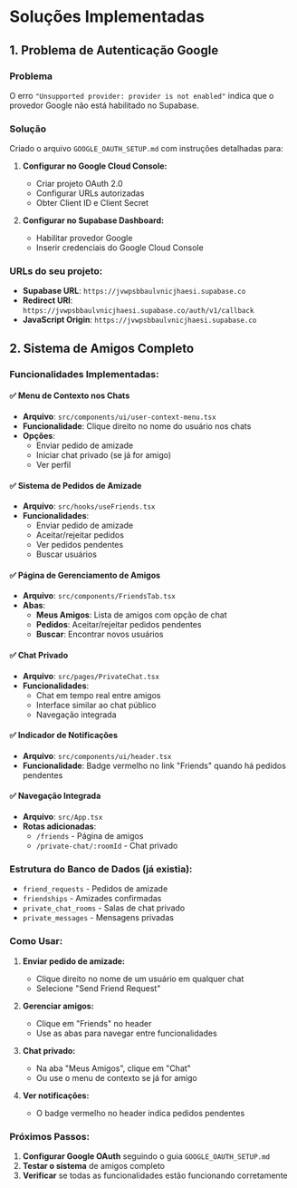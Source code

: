 # Soluções Implementadas

## 1. Problema de Autenticação Google

### Problema
O erro `"Unsupported provider: provider is not enabled"` indica que o provedor Google não está habilitado no Supabase.

### Solução
Criado o arquivo `GOOGLE_OAUTH_SETUP.md` com instruções detalhadas para:

1. **Configurar no Google Cloud Console:**
   - Criar projeto OAuth 2.0
   - Configurar URLs autorizadas
   - Obter Client ID e Client Secret

2. **Configurar no Supabase Dashboard:**
   - Habilitar provedor Google
   - Inserir credenciais do Google Cloud Console

### URLs do seu projeto:
- **Supabase URL**: `https://jvwpsbbaulvnicjhaesi.supabase.co`
- **Redirect URI**: `https://jvwpsbbaulvnicjhaesi.supabase.co/auth/v1/callback`
- **JavaScript Origin**: `https://jvwpsbbaulvnicjhaesi.supabase.co`

## 2. Sistema de Amigos Completo

### Funcionalidades Implementadas:

#### ✅ **Menu de Contexto nos Chats**
- **Arquivo**: `src/components/ui/user-context-menu.tsx`
- **Funcionalidade**: Clique direito no nome do usuário nos chats
- **Opções**:
  - Enviar pedido de amizade
  - Iniciar chat privado (se já for amigo)
  - Ver perfil

#### ✅ **Sistema de Pedidos de Amizade**
- **Arquivo**: `src/hooks/useFriends.tsx`
- **Funcionalidades**:
  - Enviar pedido de amizade
  - Aceitar/rejeitar pedidos
  - Ver pedidos pendentes
  - Buscar usuários

#### ✅ **Página de Gerenciamento de Amigos**
- **Arquivo**: `src/components/FriendsTab.tsx`
- **Abas**:
  - **Meus Amigos**: Lista de amigos com opção de chat
  - **Pedidos**: Aceitar/rejeitar pedidos pendentes
  - **Buscar**: Encontrar novos usuários

#### ✅ **Chat Privado**
- **Arquivo**: `src/pages/PrivateChat.tsx`
- **Funcionalidades**:
  - Chat em tempo real entre amigos
  - Interface similar ao chat público
  - Navegação integrada

#### ✅ **Indicador de Notificações**
- **Arquivo**: `src/components/ui/header.tsx`
- **Funcionalidade**: Badge vermelho no link "Friends" quando há pedidos pendentes

#### ✅ **Navegação Integrada**
- **Arquivo**: `src/App.tsx`
- **Rotas adicionadas**:
  - `/friends` - Página de amigos
  - `/private-chat/:roomId` - Chat privado

### Estrutura do Banco de Dados (já existia):
- `friend_requests` - Pedidos de amizade
- `friendships` - Amizades confirmadas
- `private_chat_rooms` - Salas de chat privado
- `private_messages` - Mensagens privadas

### Como Usar:

1. **Enviar pedido de amizade:**
   - Clique direito no nome de um usuário em qualquer chat
   - Selecione "Send Friend Request"

2. **Gerenciar amigos:**
   - Clique em "Friends" no header
   - Use as abas para navegar entre funcionalidades

3. **Chat privado:**
   - Na aba "Meus Amigos", clique em "Chat"
   - Ou use o menu de contexto se já for amigo

4. **Ver notificações:**
   - O badge vermelho no header indica pedidos pendentes

### Próximos Passos:

1. **Configurar Google OAuth** seguindo o guia `GOOGLE_OAUTH_SETUP.md`
2. **Testar o sistema** de amigos completo
3. **Verificar** se todas as funcionalidades estão funcionando corretamente 